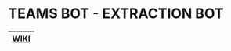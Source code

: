 ﻿# TEAMS BOT - EXTRACTION BOT

|[WIKI](https://github.com/engagesquared/TeamsHistoryManagementApp/wiki)|
|----|
